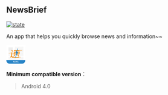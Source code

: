 ## NewsBrief

[![state](https://img.shields.io/badge/state-in%20development%20-brightgreen.svg)](https://github.com/Yuziquan/NewsBrief)



An app that helps you quickly browse news and information~~

<img src="./Screenshots/app_icon.png" width=50 height=50 />



**Minimum compatible version**：

> Android 4.0



